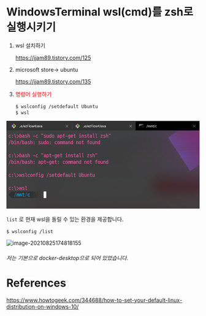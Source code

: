 # WindowsTerminal wsl(cmd)를 zsh로 실행시키기 

1. wsl 설치하기

    https://jjam89.tistory.com/125

2. microsoft store-> ubuntu

    https://jjam89.tistory.com/135

3. <span style="color:red">명령어 실행하기</span>

    ```
    $ wslconfig /setdefault Ubuntu
    $ wsl
    ```

![image-20210825162008134](https://raw.githubusercontent.com/KrGil/TIL/main/OS/Windows/Tools/WindowsTerminal/WindowsTerminal_zsh_2.assets/image-20210825162008134.png)

```list``` 로 현재 wsl을 돌릴 수 있는 환경을 제공합니다.

```
$ wslconfig /list
```

![image-20210825174818155](https://raw.githubusercontent.com/KrGil/TIL/main/OS/Windows/Tools/WindowsTerminal/WindowsTerminal_zsh_2.assets/image-20210825174818155.png)

###### *저는 기본으로 docker-desktop으로 되어 있었습니다.* 







# References

https://www.howtogeek.com/344688/how-to-set-your-default-linux-distribution-on-windows-10/